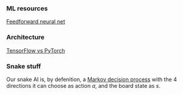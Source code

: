 ### ML resources

[Feedforward neural net](FeedforwardNet.md)

### Architecture

[TensorFlow vs PyTorch](TensorFlowVsPyTorch.md)

### Snake stuff
Our snake AI is, by defenition, a [Markov decision process](https://en.wikipedia.org/wiki/Markov_decision_process) with the 4 directions it can choose as action *a*, and the board state as *s*.
